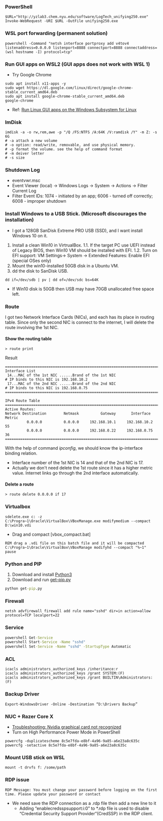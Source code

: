 ###
### PowerShell
```
$URL="http://yzlab3.chem.nyu.edu/software/LogTech_unifying250.exe"
Invoke-WebRequest -URI $URL -OutFile unifying250.exe
```
### WSL port forwarding (permanent solution)
```
powershell -Command "netsh interface portproxy add v4tov4 listenaddress=0.0.0.0 listenport=8888 connectport=8888 connectaddress=(wsl hostname -I) protocol=tcp"
```
### Run GUI apps on WSL2 (GUI apps does not work with WSL 1) 
* Try Google Chrome 
```
sudo apt install x11-apps -y
sudo wget https://dl.google.com/linux/direct/google-chrome-stable_current_amd64.deb
sudo apt install google-chrome-stable_current_amd64.deb
google-chrome
```
* Ref: [Run Linux GUI apps on the Windows Subsystem for Linux](https://learn.microsoft.com/en-us/windows/wsl/tutorials/gui-apps)
### ImDisk 
```
imdisk -a -o rw,rem,awe -p "/Q /FS:NTFS /A:64K /V:ramdisk /Y" -m Z: -s 6G
# -a attach a new volume
# -o option: read/write, removable, and use physical memory.
# -p format the volume. see the help of command format
# -m deiver letter
# -s size
```
### Shutdown Log
* eventvwr.msc
* Event Viewer (local) -> Windows Logs -> System -> Actions -> Filter Current Log
* Filter Event IDs: 1074 - initiated by an app; 6006 - turned off correctly; 6008 - improper shutdown 
### Install Windows to a USB Stick. (Microsoft discourages the installation)
* I got a 128GB SanDisk Extreme PRO USB (SSD), and I want install Windows 10 on it. 
1. Install a clean Win10 in VirtrualBox.
1.1. If the target PC use UEFI instead of Legacy BIOS, then Win10 VM should be installed with EFI. 
1.2. Turn on EFI support: VM Settings-> System -> Extended Features: Enable EFI (special OSes only)
2. Mount the win10-installed 50GB disk in a Ubuntu VM.
3. dd the disk to SanDisk USB.
```
dd if=/dev/sdb | pv | dd of=/dev/sdc bs=64K
```
* If Win10 disk is 50GB then USB may have 70GB unallocated free space left.
### Route 
I got two Network Interface Cards (NICs), and each has its place in routing table. Since only the second NIC is connect to the internet, I will delete the route involving the 1st NIC.<Br>
#### Show the routing table
```
> route print
```
Result
```
===========================================================================
Interface List 
 14...MAC of the 1st NIC ......Brand of the 1st NIC                           # IP binds to this NIC is 192.168.10.2
 17...MAC of the 2nd NIC ......Brand of the 2nd NIC                           # IP binds to this NIC is 192.168.0.75
===========================================================================

IPv4 Route Table
===========================================================================
Active Routes:
Network Destination        Netmask          Gateway       Interface  Metric
          0.0.0.0          0.0.0.0     192.168.10.1     192.168.10.2     55
          0.0.0.0          0.0.0.0     192.168.0.22     192.168.0.75     36
=========================================================================== 
```
With the help of command <i>ipconfig</i>, we should know the ip-interface binding relation.  
* Interface number of the 1st NIC is 14 and that of the 2nd NIC is 17.   
* Actually we don't need delete the 1st route since it has a higher metric value. Internet links go through the 2nd interface automatically. 
#### Delete a route
```
> route delete 0.0.0.0 if 17
```
### Virtualbox
```
sdelete.exe c: -z
C:\Progra~1\Oracle\VirtualBox\VBoxManage.exe modifymedium --compact D:\win10.vdi 
```
* Drag and compact [vbox_compact.bat]
```
REM drag a .vdi file on this batch file and it will be compacted
C:\Progra~1\Oracle\VirtualBox\VBoxManage modifyhd --compact "%~1"
pause
```
### Python and PIP
1. Download and install [Python3](https://www.python.org/) 
2. Download and run [get-pip.py](https://bootstrap.pypa.io/get-pip.py)
```cmd
python get-pip.py
```
### Firewall
```
netsh advfirewall firewall add rule name="sshd" dir=in action=allow protocol=TCP localport=22
```
### Service
```cmd
powershell Get-Service 
powershell Start-Service -Name "sshd" 
powershell Set-Service -Name "sshd" -StartupType Automatic    
```
### ACL
```
icacls administrators_authorized_keys /inheritance:r
icacls administrators_authorized_keys /grant SYSTEM:(F)
icacls administrators_authorized_keys /grant BUILTIN\Administrators:(F)
```
### Backup Driver
```
Export-WindowsDriver -Online -Destination “D:\Drivers Backup”
```
### NUC + Razer Core X
* [Troubleshooting: Nvidia graphical card not recognized](https://community.intel.com/t5/Intel-NUCs/RTX-3060Ti-not-working-with-NUC-and-eGPU-Razer-Core-X-Chroma/td-p/1253473)
* Turn on High Performance Power Mode in PowerShell
```
powercfg -duplicatescheme 8c5e7fda-e8bf-4a96-9a85-a6e23a8c635c
powercfg -setactive 8c5e7fda-e8bf-4a96-9a85-a6e23a8c635c
```
### Mount USB stick on WSL
```
mount -t drvfs f: /some/path
```
### RDP issue
```
RDP Message: You must change your password before logging on the first time. Please update your password or contact
```
* We need save the RDP connection as a .rdp file then add a new line to it
  * Adding “enablecredsspsupport:i:0” to *.rdp file is used to disable “Credential Security Support Provider”(CredSSP) in the RDP client.  